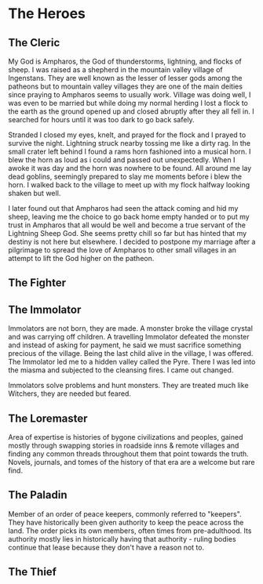 # The Heroes


## The Cleric

My God is Ampharos, the God of thunderstorms, lightning, and flocks of sheep. I was raised as a shepherd in the mountain valley village of Ingenstans. They are well known as the lesser of lesser gods among the patheons but to mountain valley villages they are one of the main deities since praying to Ampharos seems to usually work. Village was doing well, I was even to be married but while doing my normal herding I lost a flock to the earth as the ground opened up and closed abruptly after they all fell in. I searched for hours until it was too dark to go back safely. 

Stranded I closed my eyes, knelt, and prayed for the flock and I prayed to survive the night. Lightning struck nearby tossing me like a dirty rag. In the small crater left behind I found a rams horn fashioned into a musical horn. I blew the horn as loud as i could and passed out unexpectedly. When I awoke it was day and the horn was nowhere to be found. All around me lay dead goblins, seemingly prepared to slay me moments before i blew the horn. I walked back to the village to meet up with my flock halfway looking shaken but well. 

I later found out that Ampharos had seen the attack coming and hid my sheep, leaving me the choice to go back home empty handed or to put my trust in Ampharos that all would be well and become a true servant of the Lightning Sheep God. She seems pretty chill so far but has hinted that my destiny is not here but elsewhere. I decided to postpone my marriage after a pilgrimage to spread the love of Ampharos to other small villages in an attempt to lift the God higher on the patheon.


## The Fighter

## The Immolator

Immolators are not born, they are made. A monster broke the village crystal and was carrying off children. A travelling Immolator defeated the monster and instead of asking for payment, he said we must sacrifice something precious of the village. Being the last child alive in the village, I was offered. The Immolator led me to a hidden valley called the Pyre. There I was led into the miasma and subjected to the cleansing fires. I came out changed.

Immolators solve problems and hunt monsters. They are treated much like Witchers, they are needed but feared.

## The Loremaster

Area of expertise is histories of  bygone civilizations and peoples, gained mostly through swapping stories in roadside inns & remote villages and finding any common threads throughout them that point towards the truth. Novels, journals, and tomes of the history of that era are a welcome but rare find. 

## The Paladin

Member of an order of peace keepers, commonly referred to "keepers". They have historically been given authority to keep the peace across the land. The order picks its own members, often times from pre-adulthood. Its authority mostly lies in historically having that authority - ruling bodies continue that lease because they don't have a reason not to.


## The Thief